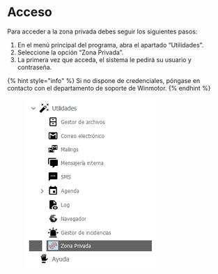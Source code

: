 # Acceso

Para acceder a la zona privada debes seguir los siguientes pasos:

1. En el menú principal del programa, abra el apartado “Utilidades”.
2. Seleccione la opción “Zona Privada”.
3. La primera vez que acceda, el sistema le pedirá su usuario y contraseña.

{% hint style="info" %}
Si no dispone de credenciales, póngase en contacto con el departamento de soporte de Winmotor.
{% endhint %}

<figure><img src="../../../.gitbook/assets/image (3).png" alt=""><figcaption></figcaption></figure>
